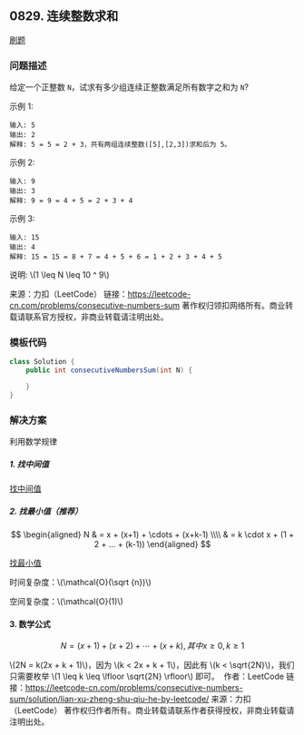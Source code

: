 <script src="https://cdn.bootcss.com/mathjax/2.7.7/MathJax.js?config=TeX-AMS-MML_HTMLorMML"></script>

## 0829. 连续整数求和

[刷题](qu0829/solu/Solution.java)

### 问题描述

给定一个正整数 `N`，试求有多少组连续正整数满足所有数字之和为 `N`?

示例 1:

```
输入: 5
输出: 2
解释: 5 = 5 = 2 + 3，共有两组连续整数([5],[2,3])求和后为 5。
```

示例 2:

```
输入: 9
输出: 3
解释: 9 = 9 = 4 + 5 = 2 + 3 + 4
```

示例 3:

```
输入: 15
输出: 4
解释: 15 = 15 = 8 + 7 = 4 + 5 + 6 = 1 + 2 + 3 + 4 + 5
```

说明: \\(1 \leq N \leq 10 ^ 9\\)

来源：力扣（LeetCode）
链接：https://leetcode-cn.com/problems/consecutive-numbers-sum
著作权归领扣网络所有。商业转载请联系官方授权，非商业转载请注明出处。

### 模板代码

``` java
class Solution {
    public int consecutiveNumbersSum(int N) {

    }
}
```

### 解决方案

利用数学规律

##### 1. 找中间值

[找中间值](qu0829/solu1/Solution.java)

##### 2. 找最小值（推荐）

$$
\begin{aligned}
N 
& = x + (x+1) + \cdots + (x+k-1) \\\\
& = k \cdot x + (1 + 2 + ... + (k-1)) 
\end{aligned}
$$

[找最小值](qu0829/solu2/Solution.java)

时间复杂度：\\(\mathcal{O}(\sqrt {n})\\)

空间复杂度：\\(\mathcal{O}(1)\\)

#### 3. 数学公式

$$
N = (x + 1) + (x + 2) + \cdots + (x + k), 其中 x \geq 0, k \geq 1
$$

\\(2N = k(2x + k + 1)\\)，因为 \\(k < 2x + k + 1\\)，因此有 \\(k < \sqrt{2N}\\)，我们只需要枚举 \\(1 \leq k \leq \lfloor \sqrt{2N} \rfloor\\) 即可。
​
作者：LeetCode
链接：https://leetcode-cn.com/problems/consecutive-numbers-sum/solution/lian-xu-zheng-shu-qiu-he-by-leetcode/
来源：力扣（LeetCode）
著作权归作者所有。商业转载请联系作者获得授权，非商业转载请注明出处。
